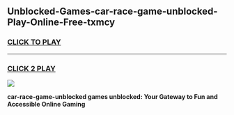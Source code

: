 
## Unblocked-Games-car-race-game-unblocked-Play-Online-Free-txmcy
<h3>
<a href="https://premium76.site?title=car-race-game-unblocked&ref=26A">CLICK TO PLAY</a></h3>
<hr>

<h3>
<a href="https://premium76.site?title=car-race-game-unblocked&ref=26A">CLICK 2 PLAY</a>
  
</h3>

<a href="https://premium76.site?title=car-race-game-unblocked&ref=26A"><img src="https://clearcache.store/games.png"></a>


**car-race-game-unblocked games unblocked: Your Gateway to Fun and Accessible Online Gaming**
